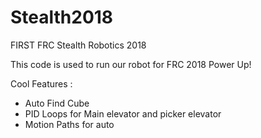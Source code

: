 # Stealth2018
FIRST FRC Stealth Robotics 2018

This code is used to run our robot for FRC 2018 Power Up!

Cool Features :
- Auto Find Cube
- PID Loops for Main elevator and picker elevator
- Motion Paths for auto
